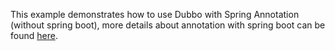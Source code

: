 This example demonstrates how to use Dubbo with Spring Annotation (without spring boot), more details about annotation with spring boot can be found [here](https://dubbo.apache.org/zh/docs3-v2/java-sdk/reference-manual/config/annotation/).

